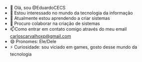 - 👋 Olá, sou @EduardoCECS
- 👀 Estou interessado no mundo da tecnologia da informação
- 🌱 Atualmente estou aprendendo a criar sistemas
- 💞️ Procuro colaborar na criação de sistemas
- 📫Como entrar em contato comigo através do meu email carloscarvalhoxp@gmail.com
- 😄 Pronomes: Ele/Dele
- ⚡ Curiosidade: sou viciado em games, gosto desse mundo da tecnologia 
